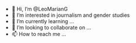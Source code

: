 - 👋 Hi, I’m @LeoMarianG
- 👀 I’m interested in journalism and gender studies
- 🌱 I’m currently learning ...
- 💞️ I’m looking to collaborate on ...
- 📫 How to reach me ...

<!---
LeoMarianG/LeoMarianG is a ✨ special ✨ repository because its `README.md` (this file) appears on your GitHub profile.
You can click the Preview link to take a look at your changes.
--->
